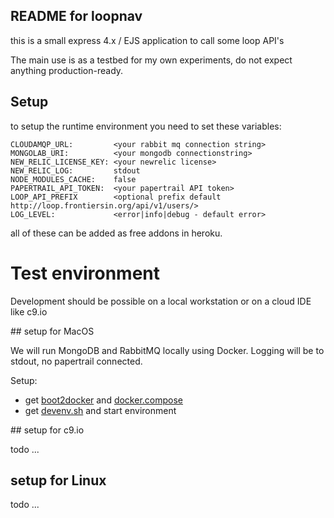 README for loopnav
------------------

this is a small express 4.x / EJS application to call some loop API's

The main use is as a testbed for my own experiments, do not expect
anything production-ready. 

## Setup 

to setup the runtime environment you need to set these variables:

```
CLOUDAMQP_URL:         <your rabbit mq connection string>
MONGOLAB_URI:          <your mongodb connectionstring> 
NEW_RELIC_LICENSE_KEY: <your newrelic license>
NEW_RELIC_LOG:         stdout
NODE_MODULES_CACHE:    false
PAPERTRAIL_API_TOKEN:  <your papertrail API token>
LOOP_API_PREFIX        <optional prefix default http://loop.frontiersin.org/api/v1/users/>
LOG_LEVEL:             <error|info|debug - default error>
```

all of these can be added as free addons in heroku.

# Test environment

Development should be possible on a local workstation or on a cloud IDE like c9.io

## setup for MacOS

We will run MongoDB and RabbitMQ locally using Docker. 
Logging will be to stdout, no papertrail connected.

Setup: 

- get [boot2docker](https://github.com/boot2docker/osx-installer/releases/tag/v1.6.0) 
  and [docker.compose](https://docs.docker.com/compose/install/)
- get [devenv.sh](https://bitbucket.org/abarbanell/loopnav.devenv) and start environment


## setup for c9.io

todo ...


## setup for Linux 

todo ...


